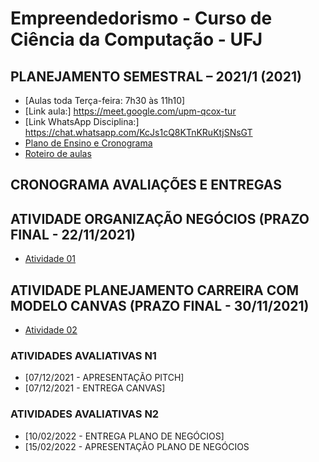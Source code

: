 # Empreendedorismo - Curso de Ciência da Computação - UFJ

## PLANEJAMENTO SEMESTRAL – 2021/1 (2021)

- [Aulas toda Terça-feira: 7h30 às 11h10]
- [Link aula:]  https://meet.google.com/upm-qcox-tur
- [Link WhatsApp Disciplina:] https://chat.whatsapp.com/KcJs1cQ8KTnKRuKtjSNsGT
- [Plano de Ensino e Cronograma](plano_ensino_remoto_empreendedorismo_2021_1_assinado.pdf)
- [Roteiro de aulas](documentos/roteiro.md)

##  CRONOGRAMA AVALIAÇÕES E ENTREGAS

## ATIVIDADE ORGANIZAÇÃO NEGÓCIOS (PRAZO FINAL - 22/11/2021)

- [Atividade 01](documentos/atividade01.md)

## ATIVIDADE PLANEJAMENTO CARREIRA COM MODELO CANVAS (PRAZO FINAL - 30/11/2021)

- [Atividade 02](documentos/atividade02.md)


###  ATIVIDADES AVALIATIVAS N1

- [07/12/2021 - APRESENTAÇÃO PITCH]
- [07/12/2021 - ENTREGA CANVAS]

###  ATIVIDADES AVALIATIVAS N2

- [10/02/2022 - ENTREGA PLANO DE NEGÓCIOS]
- [15/02/2022 - APRESENTAÇÃO PLANO DE NEGÓCIOS
